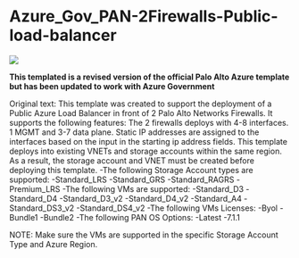 
# Azure_Gov_PAN-2Firewalls-Public-load-balancer
<a href="https://portal.azure.us/#create/Microsoft.Template/uri/https%3A%2F%2Fraw.githubusercontent.com%2Fkylgrn%2FAzure_Gov_PAN-2Firewalls-Public-load-balancer%2Fmaster%2FAzure_Gov_PAN-2Firewalls-Public-load-balancer%2Fazuredeploy.json" target="_blank">
    <img src="http://azuredeploy.net/deploybutton.png"/>
</a>

**This templated is a revised version of the official Palo Alto Azure template but has been updated to work with Azure Government**

Original text:
This template was created to support the deployment of a Public Azure Load Balancer in front of 2 Palo Alto Networks Firewalls. It supports the following features:
The 2 firewalls deploys with 4-8 interfaces. 1 MGMT and 3-7 data plane.
Static IP addresses are assigned to the interfaces based on the input in the starting ip address fields.
This template deploys into existing VNETs and storage accounts within the same region. As a result, the storage account and VNET must be created before deploying this template.
  -The following Storage Account types are supported:
              -Standard_LRS
              -Standard_GRS
              -Standard_RAGRS
              -Premium_LRS
  -The following VMs are supported:
              -Standard_D3
              -Standard_D4
              -Standard_D3_v2
              -Standard_D4_v2
              -Standard_A4
              -Standard_DS3_v2
              -Standard_DS4_v2
  -The following VMs Licenses:
       	      -Byol
              -Bundle1
              -Bundle2
  -The following PAN OS Options:
              -Latest
              -7.1.1 
        
              
  NOTE: Make sure the VMs are supported in the specific Storage Account Type and Azure Region.
